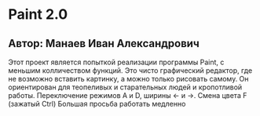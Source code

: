 # Paint 2.0
## Автор: Манаев Иван Александрович
Этот проект является попыткой реализации программы Paint, с меньшим колличеством функций.
Это чисто графический редактор, где не возможно вставить картинку, а можно только рисовать самому.
Он ориентирован для теопеливых и старательных людей и кропотливой работы.
Переключение режимов A и D, ширины <- и ->. Смена цвета F (зажатый Ctrl)
Большая просьба работать медленно
